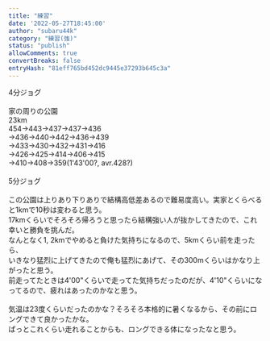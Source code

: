 ```yaml
---
title: "練習"
date: '2022-05-27T18:45:00'
author: "subaru44k"
category: "練習(強)"
status: "publish"
allowComments: true
convertBreaks: false
entryHash: "81eff765bd452dc9445e37293b645c3a"
---
```

4分ジョグ<br>
<br>
家の周りの公園<br>
23km<br>
454→443→437→437→436<br>
→436→440→442→436→439<br>
→433→430→432→431→416<br>
→426→425→414→406→415<br>
→410→408→359(1'43'00?, avr.428?)<br>
<br>
5分ジョグ<br>
<br>
この公園は上りあり下りありで結構高低差あるので難易度高い。実家とくらべると1kmで10秒は変わると思う。<br>
17kmくらいでそろそろ帰ろうと思ったら結構強い人が抜かしてきたので、これ幸いと勝負を挑んだ。<br>
なんとなく1, 2kmでやめると負けた気持ちになるので、5kmくらい前を走ったら、<br>
いきなり猛烈に上げてきたので俺も猛烈にあげて、その300mくらいはかなり上がったと思う。<br>
前走ってたときは4'00"くらいで走ってた気持ちだったのだが、4'10"くらいになってるので、疲れはあったのかなと思う。<br>
<br>
気温は23度くらいだったのかな？そろそろ本格的に暑くなるから、その前にロングできて良かったかな。<br>
ぱっとこれくらい走れることからも、ロングできる体になったなと思う。
